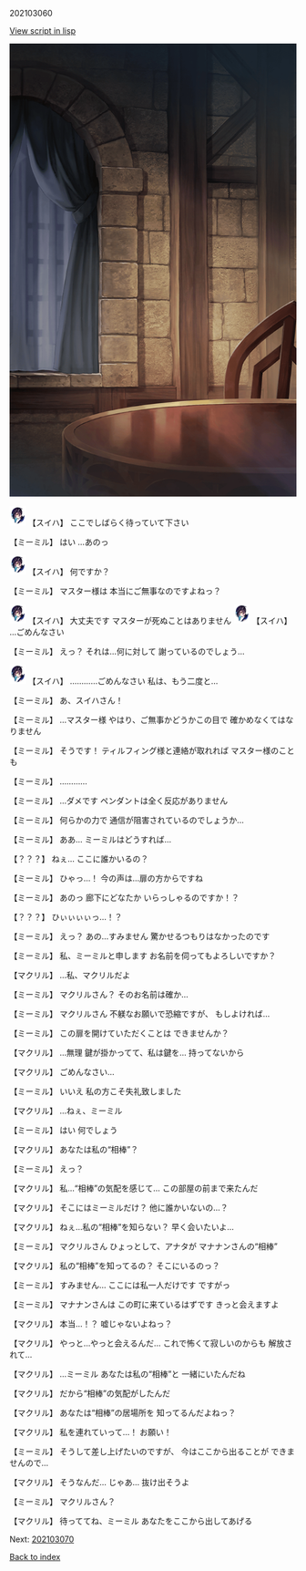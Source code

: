 202103060

[View script in lisp](../scripts/202103060.txt)

![201_room.png](../images/backgrounds/201_room.png)

<img src="../images/units/3401711.png" alt="3401711.png" height="34"/>
【スイハ】
ここでしばらく待っていて下さい

【ミーミル】
はい
…あのっ

<img src="../images/units/3401711.png" alt="3401711.png" height="34"/>
【スイハ】
何ですか？

【ミーミル】
マスター様は
本当にご無事なのですよねっ？

<img src="../images/units/3401711.png" alt="3401711.png" height="34"/>
【スイハ】
大丈夫です
マスターが死ぬことはありません

<img src="../images/units/3401711.png" alt="3401711.png" height="34"/>
【スイハ】
…ごめんなさい

【ミーミル】
えっ？
それは…何に対して
謝っているのでしょう…

<img src="../images/units/3401711.png" alt="3401711.png" height="34"/>
【スイハ】
…………ごめんなさい
私は、もう二度と…

【ミーミル】
あ、スイハさん！

【ミーミル】
…マスター様
やはり、ご無事かどうかこの目で
確かめなくてはなりません

【ミーミル】
そうです！
ティルフィング様と連絡が取れれば
マスター様のことも

【ミーミル】
…………

【ミーミル】
…ダメです
ペンダントは全く反応がありません

【ミーミル】
何らかの力で
通信が阻害されているのでしょうか…

【ミーミル】
ああ…
ミーミルはどうすれば…

【？？？】
ねぇ…
ここに誰かいるの？

【ミーミル】
ひゃっ…！
今の声は…扉の方からですね

【ミーミル】
あのっ
廊下にどなたか
いらっしゃるのですか！？

【？？？】
ひぃぃぃぃっ…！？

【ミーミル】
えっ？
あの…すみません
驚かせるつもりはなかったのです

【ミーミル】
私、ミーミルと申します
お名前を伺ってもよろしいですか？

【マクリル】
…私、マクリルだよ

【ミーミル】
マクリルさん？
そのお名前は確か…

【ミーミル】
マクリルさん
不躾なお願いで恐縮ですが、
もしよければ…

【ミーミル】
この扉を開けていただくことは
できませんか？

【マクリル】
…無理
鍵が掛かってて、私は鍵を…
持ってないから

【マクリル】
ごめんなさい…

【ミーミル】
いいえ
私の方こそ失礼致しました

【マクリル】
…ねぇ、ミーミル

【ミーミル】
はい
何でしょう

【マクリル】
あなたは私の“相棒”？

【ミーミル】
えっ？

【マクリル】
私…“相棒”の気配を感じて…
この部屋の前まで来たんだ

【マクリル】
そこにはミーミルだけ？
他に誰かいないの…？

【マクリル】
ねぇ…私の“相棒”を知らない？
早く会いたいよ…

【ミーミル】
マクリルさん
ひょっとして、アナタが
マナナンさんの“相棒”

【マクリル】
私の“相棒”を知ってるの？
そこにいるのっ？

【ミーミル】
すみません…
ここには私一人だけです
ですがっ

【ミーミル】
マナナンさんは
この町に来ているはずです
きっと会えますよ

【マクリル】
本当…！？
嘘じゃないよねっ？

【マクリル】
やっと…やっと会えるんだ…
これで怖くて寂しいのからも
解放されて…

【マクリル】
…ミーミル
あなたは私の“相棒”と
一緒にいたんだね

【マクリル】
だから“相棒”の気配がしたんだ

【マクリル】
あなたは“相棒”の居場所を
知ってるんだよねっ？

【マクリル】
私を連れていって…！
お願い！

【ミーミル】
そうして差し上げたいのですが、
今はここから出ることが
できませんので…

【マクリル】
そうなんだ…
じゃあ…
抜け出そうよ

【ミーミル】
マクリルさん？

【マクリル】
待っててね、ミーミル
あなたをここから出してあげる


Next: [202103070](202103070.md)

[Back to index](index.md)
